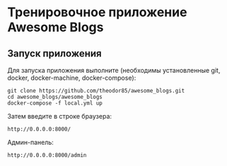 Тренировочное приложение Awesome Blogs
====================

Запуск приложения
-----------

Для запуска приложения выполните (необходимы установленные git, docker, docker-machine, docker-compose):


    git clone https://github.com/theodor85/awesome_blogs.git
    cd awesome_blogs/awesome_blogs
    docker-compose -f local.yml up

Затем введите в строке браузера:

    http://0.0.0.0:8000/

Админ-панель:

    http://0.0.0.0:8000/admin

